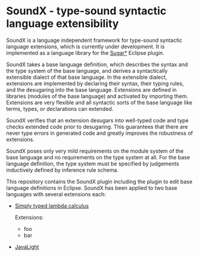 # SoundX - type-sound syntactic language extensibility

SoundX is a language independent framework for type-sound syntactic language extensions, which is currently under development. It is implemented as a language library for the [Sugar*](https://www.sugarj.org/) Eclipse plugin.

SoundX takes a base language definition, which describes the syntax and the type system of the base language, and derives a syntactically extensible dialect of that base language. In the extensible dialect, extensions are implemented by declaring their syntax, their typing rules, and the desugaring into the base language. Extensions are defined in libraries (modules of the base language) and activated by importing them. Extensions are very flexible and all syntactic sorts of the base language like terms, types, or declarations can extended.

SoundX verifies that an extension desugars into well-typed code and type checks extended code prior to desugaring. This guarantees that there are never type errors in generated code and greatly improves the robustness of extensions.

SoundX poses only very mild requirements on the module system of the base language and no requirements on the type system at all. For the base language definition, the type system must be specified by judgements inductively defined by inference rule schema.

This repository contains the SoundX plugin including the plugin to edit base language definitions in Eclipse. SoundX has been applied to two base languages with several extensions each:

- [Simply typed lambda calculus](https://github.com/florenzen/soundx-base-language-definitions/tree/master/lang-stlcweak)

  Extensions:
  - foo
  - bar


- [JavaLight](https://github.com/florenzen/soundx-base-language-definitions/tree/master/lang-javalight)
